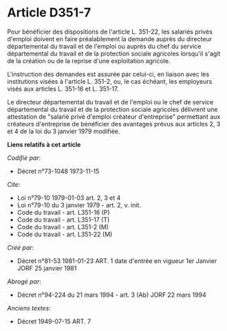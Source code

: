 # Article D351-7

Pour bénéficier des dispositions de l'article L. 351-22, les salariés privés d'emploi doivent en faire préalablement la
demande auprès du directeur départemental du travail et de l'emploi ou auprès du chef du service départemental du travail et
de la protection sociale agricoles lorsqu'il s'agit de la création ou de la reprise d'une exploitation agricole.

L'instruction des demandes est assurée par celui-ci, en liaison avec les institutions visées à l'article L. 351-2, ou, le cas
échéant, les employeurs visés aux articles L. 351-16 et L. 351-17.

Le directeur départemental du travail et de l'emploi ou le chef de service départemental du travail et de la protection
sociale agricoles délivrent une attestation de "salarié privé d'emploi créateur d'entreprise" permettant aux créateurs
d'entreprise de bénéficier des avantages prévus aux articles 2, 3 et 4 de la loi du 3 janvier 1979 modifiée.

**Liens relatifs à cet article**

_Codifié par_:

  - Décret n°73-1048 1973-11-15

_Cite_:

  - Loi n°79-10 1979-01-03 art. 2, 3 et 4
  - Loi n°79-10 du 3 janvier 1979 - art. 2, v. init.
  - Code du travail - art. L351-16 (P)
  - Code du travail - art. L351-17 (T)
  - Code du travail - art. L351-2 (M)
  - Code du travail - art. L351-22 (M)

_Créé par_:

  - Décret n°81-53 1981-01-23 ART. 1 date d'entrée en vigueur 1er Janvier JORF 25 janvier 1981

_Abrogé par_:

  - Décret n°94-224 du 21 mars 1994 - art. 3 (Ab) JORF 22 mars 1994

_Anciens textes_:

  - Décret  1949-07-15 ART. 7
